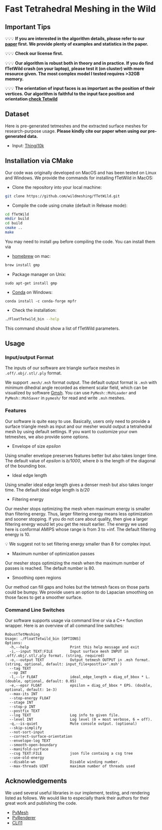 # Fast Tetrahedral Meshing in the Wild
<!-- ![](docs/teaser.png) -->



## Important Tips

💡💡💡 **If you are interested in the algorithm details, please refer to our [paper](https://arxiv.org/abs/1908.03581) first. We provide plenty of examples and statistics in the paper.**

💡💡💡 **Check our license first.**

💡💡💡 **Our algorithm is robust both in theory and in practice. If you do find fTetWild crash (on your laptop), please test it (on cluster) with more resource given. The most complex model I tested requires >32GB memory.**

💡💡💡 **The orientation of input faces is as important as the position of their vertices. Our algorithm is faithful to the input face position and orientation [check Tetwild](https://github.com/Yixin-Hu/TetWild#important-tips)**


## Dataset
Here is pre-generated tetmeshes and the extracted surface meshes for research-purpose usage. **Please kindly cite our paper when using our pre-generated data.**

- Input: [Thingi10k](https://ten-thousand-models.appspot.com/)

<!-- - Output:
[10k tetmeshes](https://drive.google.com/file/d/17AZwaQaj_nxdCIUpiGFCQ7_khNQxfG4Y/view?usp=sharing),
[10k surface meshes](https://drive.google.com/open?id=1E_C1uVoG1ZGF3pfDpHFKIS8Qqd2VXLZQ)

- Figures in the paper: [Input/output & scripts](https://drive.google.com/file/d/1P4wFOGOEebNp4pT-s4sFhl9GTSQcG0n_/view?usp=sharing) -->

## Installation via CMake

Our code was originally developed on MacOS and has been tested on Linux and Windows. We provide the commands for installing fTetWild in MacOS:

- Clone the repository into your local machine:

```bash
git clone https://github.com/wildmeshing/fTetWild.git
```

- Compile the code using cmake (default in Release mode):

```bash
cd fTetWild
mkdir build
cd build
cmake ..
make
```

You may need to install `gmp` before compiling the code. You can install them via

- [homebrew](https://brew.sh/) on mac:
```bash
brew install gmp
```
- Package manager on Unix:
```
sudo apt-get install gmp
```
- [Conda](https://anaconda.org) on Windows:
```
conda install -c conda-forge mpfr
```

- Check the installation:

```bash
./FloatTetwild_bin --help
```
This command should show a list of fTetWild parameters.

## Usage

### Input/output Format

The inputs of our software are triangle surface meshes in `.off/.obj/.stl/.ply` format.

We support `.mesh/.msh` format output. The default output format is `.msh` with minimum dihedral angle recorded as element scalar field, which can be visualized by software [Gmsh](http://gmsh.info/). You can use `PyMesh::MshLoader` and `PyMesh::MshSaver` in `pymesh/` for read and write `.msh` meshes.


### Features
Our software is quite easy to use. Basically, users only need to provide a surface triangle mesh as input and our mesher would output a tetrahedral mesh by using default settings. If you want to customize your own tetmeshes, we also provide some options.

- Envelope of size *epsilon*

Using smaller envelope preserves features better but also takes longer time. The default value of *epsilon* is *b/1000*, where *b* is the length of the diagonal of the bounding box.

- Ideal edge length

Using smaller ideal edge length gives a denser mesh but also takes longer time. The default ideal edge length is *b/20*

- Filtering energy

Our mesher stops optimizing the mesh when maximum energy is smaller than filtering energy. Thus, larger filtering energy means less optimization and sooner stopping. If you do not care about quality, then give a larger filtering energy would let you get the result earlier. The energy we used here is conformal AMIPS whose range is from 3 to +inf. The default filtering energy is 10.

💡 We suggest not to set filtering energy smaller than 8 for complex input.

- Maximum number of optimization passes

Our mesher stops optimizing the mesh when the maximum number of passes is reached. The default number is 80.

- Smoothing open regions

Our method can fill gaps and holes but the tetmesh faces on those parts could be bumpy. We provide users an option to do Lapacian smoothing on those faces to get a smoother surface.

### Command Line Switches
Our software supports usage via command line or via a C++ function wrapper. Here is an overview of all command line switches:

```
RobustTetMeshing
Usage: ./FloatTetwild_bin [OPTIONS]
Options:
  -h,--help                   Print this help message and exit
  -i,--input TEXT:FILE        Input surface mesh INPUT in .off/.obj/.stl/.ply format. (string, required)
  -o,--output TEXT            Output tetmesh OUTPUT in .msh format. (string, optional, default: input_file+postfix+'.msh')
  --tag TEXT                  
  --op INT                    
  -l,--lr FLOAT               ideal_edge_length = diag_of_bbox * L. (double, optional, default: 0.05)
  -e,--epsr FLOAT             epsilon = diag_of_bbox * EPS. (double, optional, default: 1e-3)
  --max-its INT               
  --stop-energy FLOAT         
  --stage INT                 
  --stop-p INT                
  --postfix TEXT              
  --log TEXT                  Log info to given file.
  --level INT                 Log level (0 = most verbose, 6 = off).
  -q,--is-quiet               Mute console output. (optional)
  --skip-simplify             
  --not-sort-input            
  --correct-surface-orientation
  --envelope-log TEXT         
  --smooth-open-boundary      
  --manifold-surface          
  --csg TEXT:FILE             json file containg a csg tree
  --use-old-energy            
  --disable-wn                Disable winding number.
  --max-threads UINT          maximum number of threads used
```

<!--### Tips
TODO :)-->


## Acknowledgements

We used several useful libraries in our implement, testing, and rendering listed as follows. We would like to especially thank their authors for their great work and publishing the code.

- [PyMesh](https://github.com/qnzhou/PyMesh)
- [PyRenderer](https://github.com/qnzhou/PyRenderer)
- [CLI11](https://github.com/CLIUtils/CLI11)
